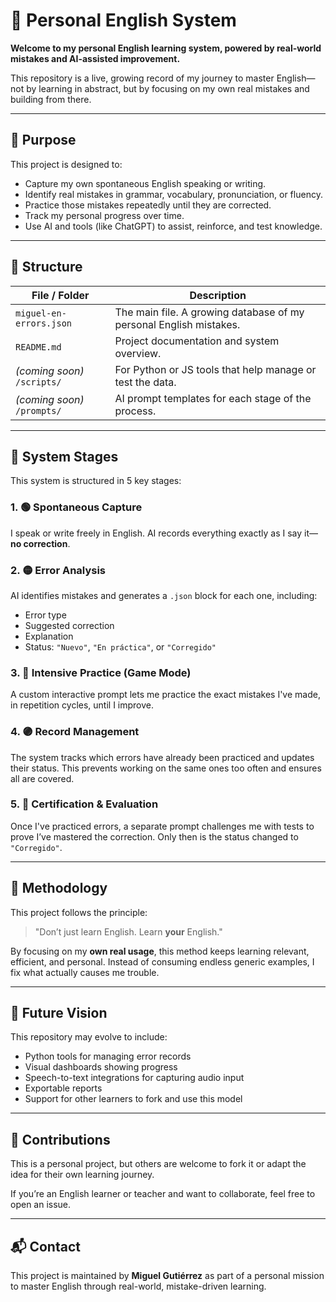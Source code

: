 # 📘 Personal English System

**Welcome to my personal English learning system, powered by real-world mistakes and AI-assisted improvement.**

This repository is a live, growing record of my journey to master English—not by learning in abstract, but by focusing on my own real mistakes and building from there.

---

## 🎯 Purpose

This project is designed to:

- Capture my own spontaneous English speaking or writing.
- Identify real mistakes in grammar, vocabulary, pronunciation, or fluency.
- Practice those mistakes repeatedly until they are corrected.
- Track my personal progress over time.
- Use AI and tools (like ChatGPT) to assist, reinforce, and test knowledge.

---

## 📁 Structure

| File / Folder              | Description                                          |
|----------------------------|------------------------------------------------------|
| `miguel-en-errors.json`    | The main file. A growing database of my personal English mistakes. |
| `README.md`                | Project documentation and system overview.           |
| *(coming soon)* `/scripts/`| For Python or JS tools that help manage or test the data. |
| *(coming soon)* `/prompts/`| AI prompt templates for each stage of the process.  |

---

## 🧩 System Stages

This system is structured in 5 key stages:

### 1. 🟢 Spontaneous Capture
I speak or write freely in English. AI records everything exactly as I say it—**no correction**.

### 2. 🟡 Error Analysis
AI identifies mistakes and generates a `.json` block for each one, including:
- Error type
- Suggested correction
- Explanation
- Status: `"Nuevo"`, `"En práctica"`, or `"Corregido"`

### 3. 🔵 Intensive Practice (Game Mode)
A custom interactive prompt lets me practice the exact mistakes I've made, in repetition cycles, until I improve.

### 4. 🟣 Record Management
The system tracks which errors have already been practiced and updates their status. This prevents working on the same ones too often and ensures all are covered.

### 5. 🔴 Certification & Evaluation
Once I've practiced errors, a separate prompt challenges me with tests to prove I’ve mastered the correction. Only then is the status changed to `"Corregido"`.

---

## 🧠 Methodology

This project follows the principle:  
> "Don’t just learn English. Learn **your** English."

By focusing on my **own real usage**, this method keeps learning relevant, efficient, and personal. Instead of consuming endless generic examples, I fix what actually causes me trouble.

---

## 🚀 Future Vision

This repository may evolve to include:

- Python tools for managing error records
- Visual dashboards showing progress
- Speech-to-text integrations for capturing audio input
- Exportable reports
- Support for other learners to fork and use this model

---

## 🤝 Contributions

This is a personal project, but others are welcome to fork it or adapt the idea for their own learning journey.

If you’re an English learner or teacher and want to collaborate, feel free to open an issue.

---

## 📬 Contact

This project is maintained by **Miguel Gutiérrez** as part of a personal mission to master English through real-world, mistake-driven learning.

